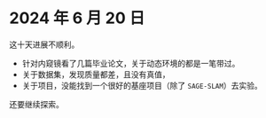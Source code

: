 # 2024 年 6 月 20 日

这十天进展不顺利。

- 针对内窥镜看了几篇毕业论文，关于动态环境的都是一笔带过。 
- 关于数据集，发现质量都差，且没有真值，
- 关于项目，没能找到一个很好的基座项目（除了 `SAGE-SLAM`）去实验。

还要继续探索。